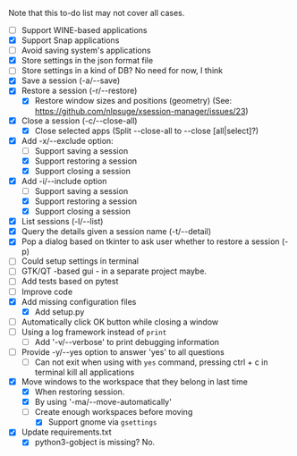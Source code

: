 Note that this to-do list may not cover all cases.

- [ ] Support WINE-based applications
- [x] Support Snap applications
- [ ] Avoid saving system's applications
- [x] Store settings in the json format file
- [ ] Store settings in a kind of DB? No need for now, I think
- [x] Save a session (-a/--save)
- [x] Restore a session (-r/--restore)
  - [x] Restore window sizes and positions (geometry) (See: https://github.com/nlpsuge/xsession-manager/issues/23)
- [x] Close a session (-c/--close-all)
  - [x] Close selected apps (Split --close-all to --close [all|select]?)
- [x] Add -x/--exclude option:
  - [ ] Support saving a session
  - [x] Support restoring a session
  - [x] Support closing a session
- [x] Add -i/--include option
  - [ ] Support saving a session
  - [x] Support restoring a session
  - [x] Support closing a session
- [x] List sessions (-l/--list)
- [x] Query the details given a session name (-t/--detail)
- [x] Pop a dialog based on tkinter to ask user whether to restore a session (-p)
- [ ] Could setup settings in terminal
- [ ] GTK/QT -based gui - in a separate project maybe.
- [ ] Add tests based on pytest
- [ ] Improve code
- [x] Add missing configuration files
  - [x] Add setup.py
- [ ] Automatically click OK button while closing a window
- [ ] Using a log framework instead of `print`
  - [ ] Add '-v/--verbose' to print debugging information
- [ ] Provide -y/--yes option to answer 'yes' to all questions
  - [ ] Can not exit when using with `yes` command, pressing ctrl + c in terminal kill all applications
- [x] Move windows to the workspace that they belong in last time 
  - [x] When restoring session.
  - [x] By using '-ma/--move-automatically'
  - [ ] Create enough workspaces before moving
    - [x] Support gnome via `gsettings`
- [x] Update requirements.txt
  - [x] python3-gobject is missing? No.
